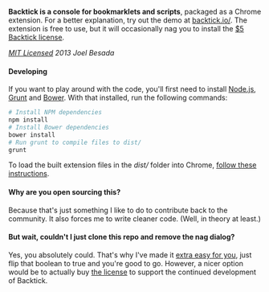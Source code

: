 **Backtick is a console for bookmarklets and scripts**, packaged as a Chrome extension. For a better explanation, try out the demo at [backtick.io/](http://backtick.io). The extension is free to use, but it will occasionally nag you to install the [$5 Backtick license](http://goo.gl/LkPHMG).

*[MIT Licensed](http://opensource.org/licenses/MIT) 2013 Joel Besada*

#### Developing
If you want to play around with the code, you'll first need to install [Node.js](http://nodejs.org/), [Grunt](http://gruntjs.com/) and [Bower](http://bower.io/). With that installed, run the following commands:

```bash
# Install NPM dependencies
npm install
# Install Bower dependencies
bower install
# Run grunt to compile files to dist/
grunt
```

To load the built extension files in the *dist/* folder into Chrome, [follow these instructions](http://developer.chrome.com/extensions/getstarted.html#unpacked).

#### Why are you open sourcing this?
Because that's just something I like to do to contribute back to the community. It also forces me to write cleaner code. (Well, in theory at least.)

#### But wait, couldn't I just clone this repo and remove the nag dialog?
Yes, you absolutely could. That's why I've made it [extra easy for you](https://github.com/JoelBesada/Backtick/blob/master/extension/license.coffee#L2), just flip that boolean to true and you're good to go. However, a nicer option would be to actually buy [the license](http://goo.gl/LkPHMG) to support the continued development of Backtick.

